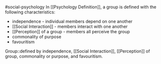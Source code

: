 #social-psychology 
In [[Psychology Definition]], a group is defined with the following characteristics:
* independence - individual members depend on one another
* [[Social Interaction]] - members interact with one another
* [[Perception]] of a group - members all perceive the group
* commonality of purpose
* favouritism

Group::defined by independence, [[Social Interaction]], [[Perception]] of group, commonality or purpose, and favouritism.
<!--SR:!2023-11-08,2,210-->

